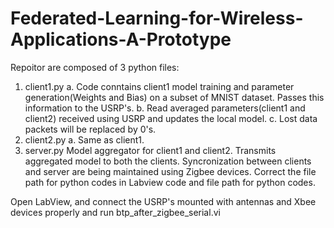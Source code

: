 # Federated-Learning-for-Wireless-Applications-A-Prototype
Repoitor are composed of 3 python files:
1) client1.py
   a. Code conntains client1 model training and parameter generation(Weights and Bias) on a subset of MNIST dataset. Passes this information to the USRP's.
   b. Read averaged parameters(client1 and client2) received using USRP and updates the local model.
   c. Lost data packets will be replaced by 0's.
2) client2.py
   a. Same as client1.
3) server.py
   Model aggregator for client1 and client2. Transmits aggregated model to both the clients.
Syncronization between clients and server are being maintained using Zigbee devices.
Correct the file path for python codes in Labview code and file path for python codes.

Open LabView, and connect the USRP's mounted with antennas and Xbee devices properly and run btp_after_zigbee_serial.vi

